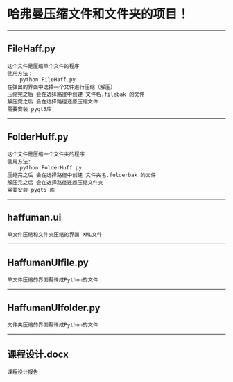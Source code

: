 # 哈弗曼压缩文件和文件夹的项目！
***
## FileHaff.py
    这个文件是压缩单个文件的程序
    使用方法：
        python FileHaff.py 
    在弹出的界面中选择一个文件进行压缩（解压）
    压缩完之后 会在选择路径中创建 文件名.filebak 的文件
    解压完之后 会在选择路径还原压缩文件
	需要安装 pyqt5库
***
## FolderHuff.py
    这个文件是压缩一个文件夹的程序
    使用方法:
        python FolderHuff.py
    压缩完之后 会在选择路径中创建 文件夹名.folderbak 的文件
    解压完之后 会在选择路径还原压缩文件夹
    需要安装 pyqt5 库
***
## haffuman.ui  
    单文件压缩和文件夹压缩的界面 XML文件
***
## HaffumanUIfile.py 
    单文件压缩的界面翻译成Python的文件
***
## HaffumanUIfolder.py 
    文件夹压缩的界面翻译成Python的文件
***
## 课程设计.docx
    课程设计报告
